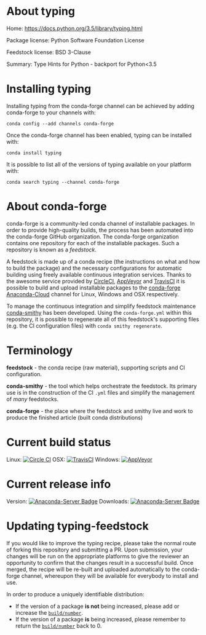 About typing
============

Home: https://docs.python.org/3.5/library/typing.html

Package license: Python Software Foundation License

Feedstock license: BSD 3-Clause

Summary: Type Hints for Python - backport for Python<3.5



Installing typing
=================

Installing typing from the conda-forge channel can be achieved by adding conda-forge to your channels with:

```
conda config --add channels conda-forge
```

Once the conda-forge channel has been enabled, typing can be installed with:

```
conda install typing
```

It is possible to list all of the versions of typing available on your platform with:

```
conda search typing --channel conda-forge
```


About conda-forge
=================

conda-forge is a community-led conda channel of installable packages.
In order to provide high-quality builds, the process has been automated into the
conda-forge GitHub organization. The conda-forge organization contains one repository 
for each of the installable packages. Such a repository is known as a *feedstock*.

A feedstock is made up of a conda recipe (the instructions on what and how to build
the package) and the necessary configurations for automatic building using freely
available continuous integration services. Thanks to the awesome service provided by
[CircleCI](https://circleci.com/), [AppVeyor](http://www.appveyor.com/)
and [TravisCI](https://travis-ci.org/) it is possible to build and upload installable
packages to the [conda-forge](https://anaconda.org/conda-forge)
[Anaconda-Cloud](http://docs.anaconda.org/) channel for Linux, Windows and OSX respectively.

To manage the continuous integration and simplify feedstock maintenance
[conda-smithy](http://github.com/conda-forge/conda-smithy) has been developed.
Using the ``conda-forge.yml`` within this repository, it is possible to regenerate all of
this feedstock's supporting files (e.g. the CI configuration files) with ``conda smithy regenerate``.


Terminology
===========

**feedstock** - the conda recipe (raw material), supporting scripts and CI configuration.

**conda-smithy** - the tool which helps orchestrate the feedstock.
                   Its primary use is in the construction of the CI ``.yml`` files
                   and simplify the management of *many* feedstocks.

**conda-forge** - the place where the feedstock and smithy live and work to
                  produce the finished article (built conda distributions)

Current build status
====================

Linux: [![Circle CI](https://circleci.com/gh/conda-forge/typing-feedstock.svg?style=svg)](https://circleci.com/gh/conda-forge/typing-feedstock)
OSX: [![TravisCI](https://travis-ci.org/conda-forge/typing-feedstock.svg?branch=master)](https://travis-ci.org/conda-forge/typing-feedstock) 
Windows: [![AppVeyor](https://ci.appveyor.com/api/projects/status/github/conda-forge/typing-feedstock?svg=True)](https://ci.appveyor.com/project/conda-forge/typing-feedstock/branch/master)

Current release info
====================
Version: [![Anaconda-Server Badge](https://anaconda.org/conda-forge/typing/badges/version.svg)](https://anaconda.org/conda-forge/typing)
Downloads: [![Anaconda-Server Badge](https://anaconda.org/conda-forge/typing/badges/downloads.svg)](https://anaconda.org/conda-forge/typing)


Updating typing-feedstock
=========================

If you would like to improve the typing recipe, please take the normal
route of forking this repository and submitting a PR. Upon submission, your changes will
be run on the appropriate platforms to give the reviewer an opportunity to confirm that the
changes result in a successful build. Once merged, the recipe will be re-built and uploaded
automatically to the conda-forge channel, whereupon they will be available for everybody to
install and use.

In order to produce a uniquely identifiable distribution:
 * If the version of a package **is not** being increased, please add or increase
   the [``build/number``](http://conda.pydata.org/docs/building/meta-yaml.html#build-number-and-string). 
 * If the version of a package **is** being increased, please remember to return
   the [``build/number``](http://conda.pydata.org/docs/building/meta-yaml.html#build-number-and-string)
   back to 0.

